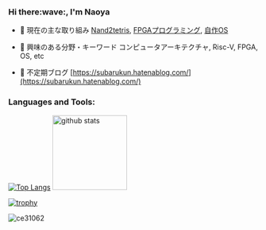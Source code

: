 <h3>Hi there:wave:, I'm Naoya</h3>

- 🔭 現在の主な取り組み [Nand2tetris](https://github.com/ce31062/Nand2tetris),  [FPGAプログラミング](https://github.com/ce31062/Arty_S7-50_programming-book), [自作OS](https://github.com/ce31062/os_from_zero)

- 🌱 興味のある分野・キーワード コンピュータアーキテクチャ, Risc-V, FPGA, OS, etc

- 📝 不定期ブログ [https://subarukun.hatenablog.com/](https://subarukun.hatenablog.com/)


<p align="left">
</p>

<h3 align="left">Languages and Tools:</h3>

 
[![Top Langs](https://github-readme-stats.vercel.app/api/top-langs/?username=ce31062&layout=compact)](https://github.com/anuraghazra/github-readme-stats)
  <img alt="github stats" height="150px" src="https://github-readme-stats.vercel.app/api?username=ce31062&count_private=true&show_icons=true&show_icons=true" />
</p>

[![trophy](https://github-profile-trophy.vercel.app/?username=ce31062&column=7)](https://github.com/ryo-ma/github-profile-trophy)

<p align="left"> <img src="https://komarev.com/ghpvc/?username=ce31062&label=Profile%20views&color=0e75b6&style=flat" alt="ce31062" /> </p>
